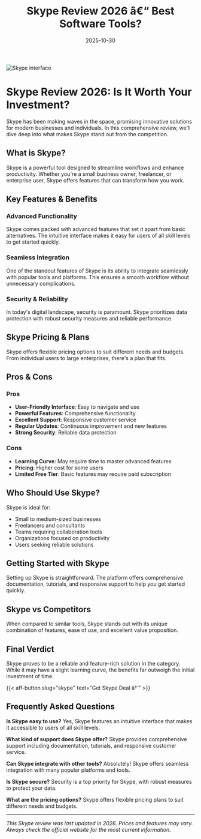 ﻿---
title: "Skype Review 2026 â€“ Best Software Tools?"
date: 2025-10-30
draft: false
rating: 4.8
category: "Software Tools"
tags: ["software-tools", "review", "2026"]
description: "Comprehensive Skype review 2026. Discover if this  tool is the best choice for your needs."
keywords: "skype, Skype, review, software tools, 2026, best software tools"
image: "https://images.unsplash.com/photo-1555949963-aa79dcee981c?w=800&h=400&fit=crop&crop=center"
---

![Skype interface](https://images.unsplash.com/photo-1555949963-aa79dcee981c?w=800&h=400&fit=crop&crop=center)

# Skype Review 2026: Is It Worth Your Investment?

Skype has been making waves in the  space, promising innovative solutions for modern businesses and individuals. In this comprehensive review, we'll dive deep into what makes Skype stand out from the competition.

## What is Skype?

Skype is a powerful  tool designed to streamline workflows and enhance productivity. Whether you're a small business owner, freelancer, or enterprise user, Skype offers features that can transform how you work.

## Key Features & Benefits

### Advanced Functionality
Skype comes packed with advanced features that set it apart from basic alternatives. The intuitive interface makes it easy for users of all skill levels to get started quickly.

### Seamless Integration
One of the standout features of Skype is its ability to integrate seamlessly with popular tools and platforms. This ensures a smooth workflow without unnecessary complications.

### Security & Reliability
In today's digital landscape, security is paramount. Skype prioritizes data protection with robust security measures and reliable performance.

## Skype Pricing & Plans

Skype offers flexible pricing options to suit different needs and budgets. From individual users to large enterprises, there's a plan that fits.

## Pros & Cons

### Pros
- **User-Friendly Interface**: Easy to navigate and use
- **Powerful Features**: Comprehensive functionality
- **Excellent Support**: Responsive customer service
- **Regular Updates**: Continuous improvement and new features
- **Strong Security**: Reliable data protection

### Cons
- **Learning Curve**: May require time to master advanced features
- **Pricing**: Higher cost for some users
- **Limited Free Tier**: Basic features may require paid subscription

## Who Should Use Skype?

Skype is ideal for:
- Small to medium-sized businesses
- Freelancers and consultants
- Teams requiring collaboration tools
- Organizations focused on productivity
- Users seeking reliable  solutions

## Getting Started with Skype

Setting up Skype is straightforward. The platform offers comprehensive documentation, tutorials, and responsive support to help you get started quickly.

## Skype vs Competitors

When compared to similar tools, Skype stands out with its unique combination of features, ease of use, and excellent value proposition.

## Final Verdict

Skype proves to be a reliable and feature-rich solution in the  category. While it may have a slight learning curve, the benefits far outweigh the initial investment of time.

{{< aff-button slug="skype" text="Get Skype Deal â†’" >}}

## Frequently Asked Questions

**Is Skype easy to use?**
Yes, Skype features an intuitive interface that makes it accessible to users of all skill levels.

**What kind of support does Skype offer?**
Skype provides comprehensive support including documentation, tutorials, and responsive customer service.

**Can Skype integrate with other tools?**
Absolutely! Skype offers seamless integration with many popular platforms and tools.

**Is Skype secure?**
Security is a top priority for Skype, with robust measures to protect your data.

**What are the pricing options?**
Skype offers flexible pricing plans to suit different needs and budgets.

---

*This Skype review was last updated in 2026. Prices and features may vary. Always check the official website for the most current information.*
